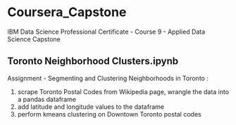 # Coursera_Capstone
IBM Data Science Professional Certificate - Course 9 - Applied Data Science Capstone

## Toronto Neighborhood Clusters.ipynb

Assignment - Segmenting and Clustering Neighborhoods in Toronto :
1. scrape Toronto Postal Codes from Wikipedia page, wrangle the data into a pandas dataframe
2. add latitude and longitude values to the dataframe
3. perform kmeans clustering on Downtown Toronto postal codes
